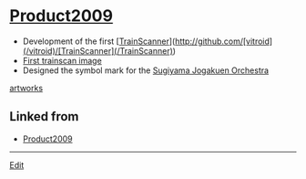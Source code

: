 ---
---
# [Product2009](/Product2009)


* Development of the first [[TrainScanner](/TrainScanner)](http://github.com/[vitroid](/vitroid)/[TrainScanner](/TrainScanner))
* [First trainscan image](https://www.flickr.com/photos/[vitroid](/vitroid)s/3738207261)
* Designed the symbol mark for the [Sugiyama Jogakuen Orchestra](http://sugioke.wordpress.com/)

[artworks](/artworks)



## Linked from

* [Product2009](Product2009.md)


----
[Edit](https://github.com/vitroid/vitroid.github.io/edit/master/MD/Product2009.md)
